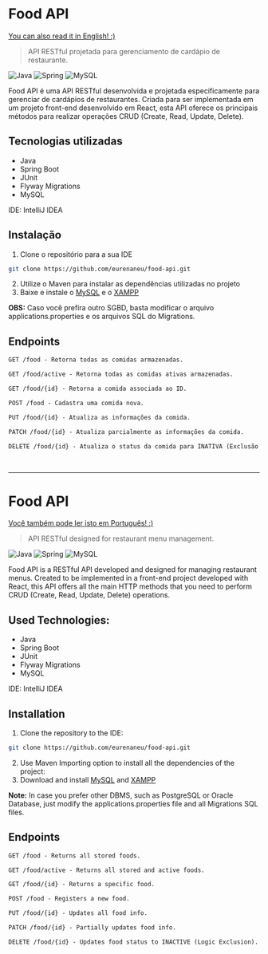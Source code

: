 <h1 name="portuguese">Food API</h1>

[You can also read it in English! :)](#english)
> API RESTful projetada para gerenciamento de cardápio de restaurante.

![Java](https://img.shields.io/badge/java-%23ED8B00.svg?style=for-the-badge&logo=openjdk&logoColor=white)
![Spring](https://img.shields.io/badge/spring-%236DB33F.svg?style=for-the-badge&logo=spring&logoColor=white)
![MySQL](https://img.shields.io/badge/MySQL-00000F?style=for-the-badge&logo=mysql&logoColor=white)

Food API é uma API RESTful desenvolvida e projetada especificamente para gerenciar de cardápios de restaurantes. Criada para ser implementada em um projeto front-end desenvolvido em React, esta API oferece os principais métodos para realizar operações CRUD (Create, Read, Update, Delete).

## Tecnologias utilizadas

- Java
- Spring Boot
- JUnit
- Flyway Migrations
- MySQL

IDE: IntelliJ IDEA

## Instalação

1. Clone o repositório para a sua IDE
   
```bash
git clone https://github.com/eurenaneu/food-api.git
```

2. Utilize o Maven para instalar as dependências utilizadas no projeto
3. Baixe e instale o [MySQL](https://dev.mysql.com/downloads/workbench/) e o [XAMPP](https://www.apachefriends.org/pt_br/index.html)

**OBS:** Caso você prefira outro SGBD, basta modificar o arquivo applications.properties e os arquivos SQL do Migrations.

## Endpoints
```markdown
GET /food - Retorna todas as comidas armazenadas.

GET /food/active - Retorna todas as comidas ativas armazenadas.

GET /food/{id} - Retorna a comida associada ao ID.

POST /food - Cadastra uma comida nova.

PUT /food/{id} - Atualiza as informações da comida.

PATCH /food/{id} - Atualiza parcialmente as informações da comida.

DELETE /food/{id} - Atualiza o status da comida para INATIVA (Exclusão lógica).
```

<br>
<hr>

<h1 name="english">Food API</h1>

[Você também pode ler isto em Português! :)](#portuguese)
> API RESTful designed for restaurant menu management.

![Java](https://img.shields.io/badge/java-%23ED8B00.svg?style=for-the-badge&logo=openjdk&logoColor=white)
![Spring](https://img.shields.io/badge/spring-%236DB33F.svg?style=for-the-badge&logo=spring&logoColor=white)
![MySQL](https://img.shields.io/badge/MySQL-00000F?style=for-the-badge&logo=mysql&logoColor=white)

Food API is a RESTful API developed and designed for managing restaurant menus. Created to be implemented in a front-end project developed with React, this API offers all the main HTTP methods that you need to perform CRUD (Create, Read, Update, Delete) operations.

## Used Technologies:

- Java
- Spring Boot
- JUnit
- Flyway Migrations
- MySQL

IDE: IntelliJ IDEA

## Installation

1. Clone the repository to the IDE:
   
```bash
git clone https://github.com/eurenaneu/food-api.git
```

2. Use Maven Importing option to install all the dependencies of the project:
3. Download and install [MySQL](https://dev.mysql.com/downloads/workbench/) and [XAMPP](https://www.apachefriends.org/pt_br/index.html)

**Note:** In case you prefer other DBMS, such as PostgreSQL or Oracle Database, just modify the applications.properties file and all Migrations SQL files.

## Endpoints
```markdown
GET /food - Returns all stored foods.

GET /food/active - Returns all stored and active foods.

GET /food/{id} - Returns a specific food.

POST /food - Registers a new food.

PUT /food/{id} - Updates all food info.

PATCH /food/{id} - Partially updates food info.

DELETE /food/{id} - Updates food status to INACTIVE (Logic Exclusion).
```
